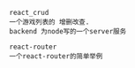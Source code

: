 ```text
react_crud  
一个游戏列表的 增删改查.
backend 为node写的一个server服务

```
```text
react-router
一个react-router的简单举例
```